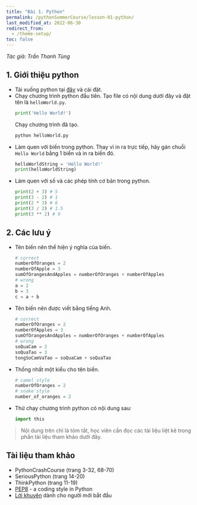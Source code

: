 ```yaml
---
title: "Bài 1. Python"
permalink: /pythonSummerCourse/lesson-01-python/
last_modified_at: 2022-06-30
redirect_from:
  - /theme-setup/
toc: false
---
```


_Tác giả: Trần Thanh Tùng_

## 1. Giới thiệu python

- Tải xuống python tại [đây](https://www.python.org/downloads/) và cài đặt.
- Chạy chương trình python đầu tiên. Tạo file có nội dung dưới đây và đặt tên là `helloWorld.py`.
    ```py
    print('Hello World!')
    ```
   Chạy chương trình đã tạo.
    ```sh
    python helloWorld.py
    ```
- Làm quen với biến trong python. Thay vì in ra trực tiếp, hãy gán chuỗi `Hello World` bằng 1 biến và in ra biến đó.
    ```py
    helloWorldString = 'Hello World!'
    print(helloWorldString)
    ```
- Làm quen với số và các phép tính cơ bản trong python.
    ```py
    print(2 + 3) # 5
    print(3 - 2) # 1
    print(2 * 3) # 6
    print(3 / 2) # 1.5
    print(3 ** 2) # 9
    ```

## 2. Các lưu ý

- Tên biến nên thể hiện ý nghĩa của biến.
  ```py
  # correct
  numberOfOranges = 2
  numberOfApple = 3
  sumOfOrangesAndApples = numberOfOranges + numberOfApples
  # wrong
  a = 2
  b = 3
  c = a + b
  ```
- Tên biến nên được viết bằng tiếng Anh.
  ```py
  # correct
  numberOfOranges = 2
  numberOfApples = 3
  sumOfOrangesAndApples = numberOfOranges + numberOfApples
  # wrong
  soQuaCam = 2
  soQuaTao = 3
  tongSoCamVaTao = soQuaCam + soQuaTao
  ```
- Thống nhất một kiểu cho tên biến.
  ```py
  # camel style
  numberOfOranges = 2
  # snake style
  number_of_oranges = 2
  ```
- Thử chạy chương trình python có nội dung sau:
  ```py
  import this
  ```

> Nội dung trên chỉ là tóm tắt, học viên cần đọc các tài liệu liệt kê trong phần tài liệu tham khảo dưới đây.

## Tài liệu tham khảo

- PythonCrashCourse (trang 3-32, 68-70)
- SeriousPython (trang 14-20)
- ThinkPython (trang 11-19)
- [PEP8](https://peps.python.org/pep-0008/) - a coding style in Python
- [Lời khuyên](https://realpython.com/python-beginner-tips/) dành cho người mới bắt đầu
